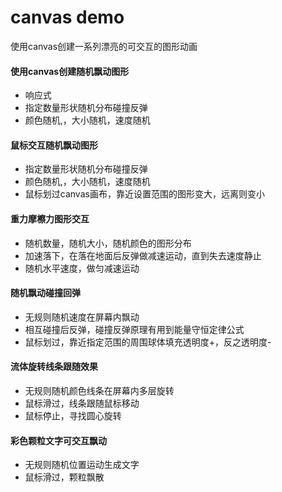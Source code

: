 # canvas demo
使用canvas创建一系列漂亮的可交互的图形动画

#### 使用canvas创建随机飘动图形

* 响应式
* 指定数量形状随机分布碰撞反弹
* 颜色随机,，大小随机，速度随机

#### 鼠标交互随机飘动图形

* 指定数量形状随机分布碰撞反弹
* 颜色随机,，大小随机，速度随机
* 鼠标划过canvas画布，靠近设置范围的图形变大，远离则变小

#### 重力摩檫力图形交互

* 随机数量，随机大小，随机颜色的图形分布
* 加速落下，在落在地面后反弹做减速运动，直到失去速度静止
* 随机水平速度，做匀减速运动

#### 随机飘动碰撞回弹

* 无规则随机速度在屏幕内飘动
* 相互碰撞后反弹，碰撞反弹原理有用到能量守恒定律公式
* 鼠标划过，靠近指定范围的周围球体填充透明度+，反之透明度-

#### 流体旋转线条跟随效果

* 无规则随机颜色线条在屏幕内多层旋转
* 鼠标滑过，线条跟随鼠标移动
* 鼠标停止，寻找圆心旋转

#### 彩色颗粒文字可交互飘动

* 无规则随机位置运动生成文字
* 鼠标滑过，颗粒飘散